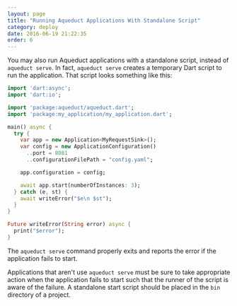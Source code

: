 ```yaml
---
layout: page
title: "Running Aqueduct Applications With Standalone Script"
category: deploy
date: 2016-06-19 21:22:35
order: 6
---
```


You may also run Aqueduct applications with a standalone script, instead of `aqueduct serve`. In fact, `aqueduct serve` creates a temporary Dart script to run the application. That script looks something like this:

```dart
import 'dart:async';
import 'dart:io';

import 'package:aqueduct/aqueduct.dart';
import 'package:my_application/my_application.dart';

main() async {
  try {
    var app = new Application<MyRequestSink>();
    var config = new ApplicationConfiguration()
      ..port = 8081
      ..configurationFilePath = "config.yaml";

    app.configuration = config;

    await app.start(numberOfInstances: 3);    
  } catch (e, st) {
    await writeError("$e\n $st");
  }
}

Future writeError(String error) async {
  print("$error");
}
```

The `aqueduct serve` command properly exits and reports the error if the application fails to start.

Applications that aren't use `aqueduct serve` must be sure to take appropriate action when the application fails to start such that the runner of the script is aware of the failure. A standalone start script should be placed in the `bin` directory of a project.
